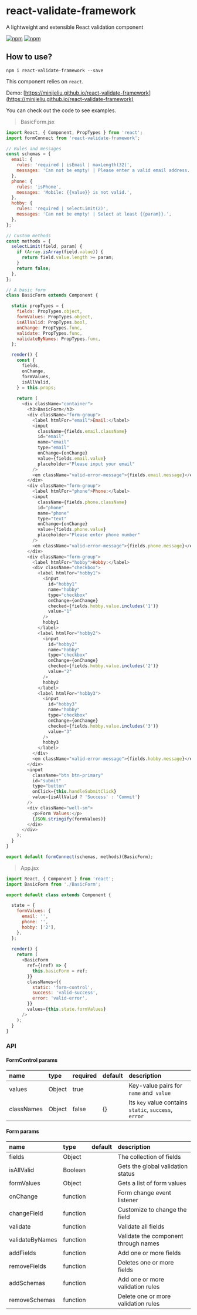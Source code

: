 # react-validate-framework

A lightweight and extensible React validation component

[![npm](https://img.shields.io/npm/v/react-validate-framework.svg?style=flat-square)](https://www.npmjs.com/package/react-validate-framework)
[![npm](https://img.shields.io/npm/dt/react-validate-framework.svg?style=flat-square)](https://github.com/MinJieLiu/react-validate-framework)

## How to use?

    npm i react-validate-framework --save

This component relies on `react`.

Demo: [https://minjieliu.github.io/react-validate-framework](https://minjieliu.github.io/react-validate-framework)

You can check out the code to see examples.

> BasicForm.jsx

```js
import React, { Component, PropTypes } from 'react';
import formConnect from 'react-validate-framework';

// Rules and messages
const schemas = {
  email: {
    rules: 'required | isEmail | maxLength(32)',
    messages: 'Can not be empty! | Please enter a valid email address. | Can not exceed {{param}} characters.',
  },
  phone: {
    rules: 'isPhone',
    messages: 'Mobile: {{value}} is not valid.',
  },
  hobby: {
    rules: 'required | selectLimit(2)',
    messages: 'Can not be empty! | Select at least {{param}}.',
  },
};

// Custom methods
const methods = {
  selectLimit(field, param) {
    if (Array.isArray(field.value)) {
      return field.value.length >= param;
    }
    return false;
  },
};

// A basic form
class BasicForm extends Component {

  static propTypes = {
    fields: PropTypes.object,
    formValues: PropTypes.object,
    isAllValid: PropTypes.bool,
    onChange: PropTypes.func,
    validate: PropTypes.func,
    validateByNames: PropTypes.func,
  };

  render() {
    const {
      fields,
      onChange,
      formValues,
      isAllValid,
    } = this.props;
    
    return (
      <div className="container">
        <h3>BasicForm</h3>
        <div className="form-group">
          <label htmlFor="email">Email:</label>
          <input
            className={fields.email.className}
            id="email"
            name="email"
            type="email"
            onChange={onChange}
            value={fields.email.value}
            placeholder="Please input your email"
          />
          <em className="valid-error-message">{fields.email.message}</em>
        </div>
        <div className="form-group">
          <label htmlFor="phone">Phone:</label>
          <input
            className={fields.phone.className}
            id="phone"
            name="phone"
            type="text"
            onChange={onChange}
            value={fields.phone.value}
            placeholder="Please enter phone number"
          />
          <em className="valid-error-message">{fields.phone.message}</em>
        </div>
        <div className="form-group">
          <label htmlFor="hobby">Hobby:</label>
          <div className="checkbox">
            <label htmlFor="hobby1">
              <input
                id="hobby1"
                name="hobby"
                type="checkbox"
                onChange={onChange}
                checked={fields.hobby.value.includes('1')}
                value="1"
              />
              hobby1
            </label>
            <label htmlFor="hobby2">
              <input
                id="hobby2"
                name="hobby"
                type="checkbox"
                onChange={onChange}
                checked={fields.hobby.value.includes('2')}
                value="2"
              />
              hobby2
            </label>
            <label htmlFor="hobby3">
              <input
                id="hobby3"
                name="hobby"
                type="checkbox"
                onChange={onChange}
                checked={fields.hobby.value.includes('3')}
                value="3"
              />
              hobby3
            </label>
          </div>
          <em className="valid-error-message">{fields.hobby.message}</em>
        </div>
        <input
          className="btn btn-primary"
          id="submit"
          type="button"
          onClick={this.handleSubmitClick}
          value={isAllValid ? 'Success' : 'Commit'}
        />
        <div className="well-sm">
          <p>Form Values:</p>
          {JSON.stringify(formValues)}
        </div>
      </div>
    );
  }
}

export default formConnect(schemas, methods)(BasicForm);

```

> App.jsx

```js
import React, { Component } from 'react';
import BasicForm from './BasicForm';

export default class extends Component {

  state = {
    formValues: {
      email: '',
      phone: '',
      hobby: ['2'],
    },
  };
  
  render() {
    return (
      <BasicForm
        ref={(ref) => {
          this.basicForm = ref;
        }}
        classNames={{
          static: 'form-control',
          success: 'valid-success',
          error: 'valid-error',
        }}
        values={this.state.formValues}
      />
    );
  }
}

```

### API

#### FormControl params

| name | type | required | default | description |
| :--- | :--- | :--- | :--- | :--- |
| values | Object | true | | Key-value pairs for `name` and` value` |
| classNames | Object | false | {} | Its `key` value contains` static`, `success`,` error` |

#### Form params

| name | type | default | description |
| :--- | :--- | :--- | :--- |
| fields | Object | | The collection of fields |
| isAllValid | Boolean | | Gets the global validation status |
| formValues | Object | | Gets a list of form values |
| onChange | function | | Form change event listener |
| changeField | function | | Customize to change the field |
| validate | function | | Validate all fields |
| validateByNames | function | | Validate the component through names |
| addFields | function | | Add one or more fields |
| removeFields | function | | Deletes one or more fields |
| addSchemas | function | | Add one or more validation rules |
| removeSchemas | function | | Delete one or more validation rules |
